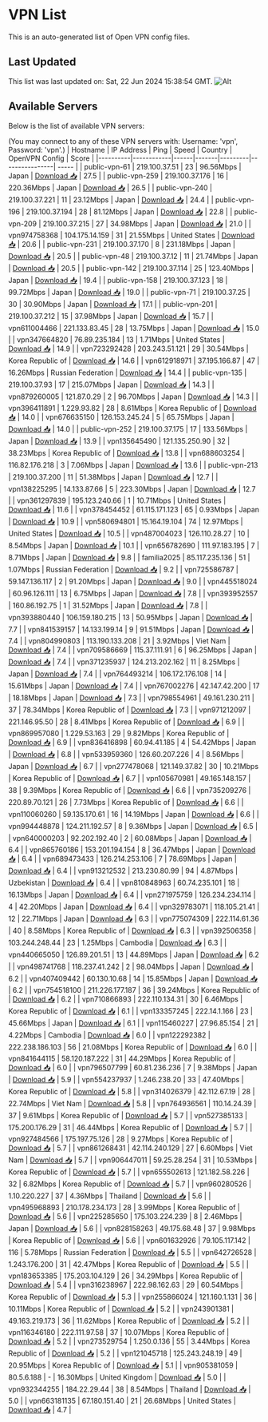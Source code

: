 # VPN List

This is an auto-generated list of Open VPN config files.

## Last Updated

This list was last updated on: Sat, 22 Jun 2024 15:38:54 GMT.
![Alt](https://repobeats.axiom.co/api/embed/186b98318ef1479477931607c1ad7d823f12451f.svg "Repobeats analytics image")

## Available Servers

Below is the list of available VPN servers:

(You may connect to any of these VPN servers with: Username: 'vpn', Password: 'vpn'.)
| Hostname | IP Address | Ping | Speed | Country | OpenVPN Config | Score |
|----------|------------|------|-------|---------|----------------| ----- |
| public-vpn-61 | 219.100.37.51 | 23 | 96.56Mbps | Japan | [Download 📥](./configs/server_0_JP.ovpn) | 27.5 |
| public-vpn-259 | 219.100.37.176 | 16 | 220.36Mbps | Japan | [Download 📥](./configs/server_1_JP.ovpn) | 26.5 |
| public-vpn-240 | 219.100.37.221 | 11 | 23.12Mbps | Japan | [Download 📥](./configs/server_2_JP.ovpn) | 24.4 |
| public-vpn-196 | 219.100.37.194 | 28 | 81.12Mbps | Japan | [Download 📥](./configs/server_3_JP.ovpn) | 22.8 |
| public-vpn-209 | 219.100.37.215 | 27 | 34.98Mbps | Japan | [Download 📥](./configs/server_4_JP.ovpn) | 21.0 |
| vpn974758368 | 104.175.14.159 | 31 | 21.55Mbps | United States | [Download 📥](./configs/server_5_US.ovpn) | 20.6 |
| public-vpn-231 | 219.100.37.170 | 8 | 231.18Mbps | Japan | [Download 📥](./configs/server_6_JP.ovpn) | 20.5 |
| public-vpn-48 | 219.100.37.12 | 11 | 21.74Mbps | Japan | [Download 📥](./configs/server_7_JP.ovpn) | 20.5 |
| public-vpn-142 | 219.100.37.114 | 25 | 123.40Mbps | Japan | [Download 📥](./configs/server_8_JP.ovpn) | 19.4 |
| public-vpn-158 | 219.100.37.123 | 18 | 99.72Mbps | Japan | [Download 📥](./configs/server_9_JP.ovpn) | 19.0 |
| public-vpn-71 | 219.100.37.25 | 30 | 30.90Mbps | Japan | [Download 📥](./configs/server_10_JP.ovpn) | 17.1 |
| public-vpn-201 | 219.100.37.212 | 15 | 37.98Mbps | Japan | [Download 📥](./configs/server_11_JP.ovpn) | 15.7 |
| vpn611004466 | 221.133.83.45 | 28 | 13.75Mbps | Japan | [Download 📥](./configs/server_12_JP.ovpn) | 15.0 |
| vpn347664820 | 76.89.235.184 | 13 | 1.71Mbps | United States | [Download 📥](./configs/server_13_US.ovpn) | 14.9 |
| vpn723292428 | 203.243.51.121 | 29 | 30.54Mbps | Korea Republic of | [Download 📥](./configs/server_14_KR.ovpn) | 14.6 |
| vpn612918971 | 37.195.166.87 | 47 | 16.26Mbps | Russian Federation | [Download 📥](./configs/server_15_RU.ovpn) | 14.4 |
| public-vpn-135 | 219.100.37.93 | 17 | 215.07Mbps | Japan | [Download 📥](./configs/server_16_JP.ovpn) | 14.3 |
| vpn879260005 | 121.87.0.29 | 2 | 96.70Mbps | Japan | [Download 📥](./configs/server_17_JP.ovpn) | 14.3 |
| vpn396411891 | 1.229.93.82 | 28 | 8.61Mbps | Korea Republic of | [Download 📥](./configs/server_18_KR.ovpn) | 14.0 |
| vpn676635150 | 126.153.245.24 | 5 | 65.75Mbps | Japan | [Download 📥](./configs/server_19_JP.ovpn) | 14.0 |
| public-vpn-252 | 219.100.37.175 | 17 | 133.56Mbps | Japan | [Download 📥](./configs/server_20_JP.ovpn) | 13.9 |
| vpn135645490 | 121.135.250.90 | 32 | 38.23Mbps | Korea Republic of | [Download 📥](./configs/server_21_KR.ovpn) | 13.8 |
| vpn688603254 | 116.82.176.218 | 3 | 7.06Mbps | Japan | [Download 📥](./configs/server_22_JP.ovpn) | 13.6 |
| public-vpn-213 | 219.100.37.200 | 11 | 51.38Mbps | Japan | [Download 📥](./configs/server_23_JP.ovpn) | 12.7 |
| vpn138225295 | 14.133.87.66 | 5 | 223.30Mbps | Japan | [Download 📥](./configs/server_24_JP.ovpn) | 12.7 |
| vpn361297839 | 195.123.240.66 | 1 | 10.71Mbps | United States | [Download 📥](./configs/server_25_US.ovpn) | 11.6 |
| vpn378454452 | 61.115.171.123 | 65 | 0.93Mbps | Japan | [Download 📥](./configs/server_26_JP.ovpn) | 10.9 |
| vpn580694801 | 15.164.19.104 | 74 | 12.97Mbps | United States | [Download 📥](./configs/server_27_US.ovpn) | 10.5 |
| vpn487004023 | 126.110.28.27 | 10 | 8.54Mbps | Japan | [Download 📥](./configs/server_28_JP.ovpn) | 10.1 |
| vpn656782690 | 111.97.183.195 | 7 | 8.71Mbps | Japan | [Download 📥](./configs/server_29_JP.ovpn) | 9.8 |
| familia2025 | 85.117.235.136 | 51 | 1.07Mbps | Russian Federation | [Download 📥](./configs/server_30_RU.ovpn) | 9.2 |
| vpn725586787 | 59.147.136.117 | 2 | 91.20Mbps | Japan | [Download 📥](./configs/server_31_JP.ovpn) | 9.0 |
| vpn445518024 | 60.96.126.111 | 13 | 6.75Mbps | Japan | [Download 📥](./configs/server_32_JP.ovpn) | 7.8 |
| vpn393952557 | 160.86.192.75 | 1 | 31.52Mbps | Japan | [Download 📥](./configs/server_33_JP.ovpn) | 7.8 |
| vpn393880440 | 106.159.180.215 | 13 | 50.95Mbps | Japan | [Download 📥](./configs/server_34_JP.ovpn) | 7.7 |
| vpn841539157 | 14.133.199.14 | 9 | 91.51Mbps | Japan | [Download 📥](./configs/server_35_JP.ovpn) | 7.4 |
| vpn804990803 | 113.190.133.208 | 21 | 3.92Mbps | Viet Nam | [Download 📥](./configs/server_36_VN.ovpn) | 7.4 |
| vpn709586669 | 115.37.111.91 | 6 | 96.25Mbps | Japan | [Download 📥](./configs/server_37_JP.ovpn) | 7.4 |
| vpn371235937 | 124.213.202.162 | 11 | 8.25Mbps | Japan | [Download 📥](./configs/server_38_JP.ovpn) | 7.4 |
| vpn764493214 | 106.172.176.108 | 14 | 15.61Mbps | Japan | [Download 📥](./configs/server_39_JP.ovpn) | 7.4 |
| vpn767002276 | 42.147.42.200 | 17 | 18.18Mbps | Japan | [Download 📥](./configs/server_40_JP.ovpn) | 7.3 |
| vpn798554961 | 49.161.230.211 | 37 | 78.34Mbps | Korea Republic of | [Download 📥](./configs/server_41_KR.ovpn) | 7.3 |
| vpn971212097 | 221.146.95.50 | 28 | 8.41Mbps | Korea Republic of | [Download 📥](./configs/server_42_KR.ovpn) | 6.9 |
| vpn869957080 | 1.229.53.163 | 29 | 9.82Mbps | Korea Republic of | [Download 📥](./configs/server_43_KR.ovpn) | 6.9 |
| vpn836416898 | 60.94.41.185 | 4 | 54.42Mbps | Japan | [Download 📥](./configs/server_44_JP.ovpn) | 6.8 |
| vpn533959360 | 126.60.207.226 | 4 | 8.56Mbps | Japan | [Download 📥](./configs/server_45_JP.ovpn) | 6.7 |
| vpn277478068 | 121.149.37.82 | 30 | 10.21Mbps | Korea Republic of | [Download 📥](./configs/server_46_KR.ovpn) | 6.7 |
| vpn105670981 | 49.165.148.157 | 38 | 9.39Mbps | Korea Republic of | [Download 📥](./configs/server_47_KR.ovpn) | 6.6 |
| vpn735209276 | 220.89.70.121 | 26 | 7.73Mbps | Korea Republic of | [Download 📥](./configs/server_48_KR.ovpn) | 6.6 |
| vpn110060260 | 59.135.170.61 | 16 | 14.19Mbps | Japan | [Download 📥](./configs/server_49_JP.ovpn) | 6.6 |
| vpn994448878 | 124.211.192.57 | 8 | 9.36Mbps | Japan | [Download 📥](./configs/server_50_JP.ovpn) | 6.5 |
| vpn640000203 | 92.202.192.40 | 2 | 60.08Mbps | Japan | [Download 📥](./configs/server_51_JP.ovpn) | 6.4 |
| vpn865760186 | 153.201.194.154 | 8 | 36.47Mbps | Japan | [Download 📥](./configs/server_52_JP.ovpn) | 6.4 |
| vpn689473433 | 126.214.253.106 | 7 | 78.69Mbps | Japan | [Download 📥](./configs/server_53_JP.ovpn) | 6.4 |
| vpn913212532 | 213.230.80.99 | 94 | 4.87Mbps | Uzbekistan | [Download 📥](./configs/server_54_UZ.ovpn) | 6.4 |
| vpn810848963 | 60.74.235.101 | 18 | 16.13Mbps | Japan | [Download 📥](./configs/server_55_JP.ovpn) | 6.4 |
| vpn271975759 | 126.234.234.114 | 4 | 42.20Mbps | Japan | [Download 📥](./configs/server_56_JP.ovpn) | 6.4 |
| vpn329783071 | 118.105.21.41 | 12 | 22.71Mbps | Japan | [Download 📥](./configs/server_57_JP.ovpn) | 6.3 |
| vpn775074309 | 222.114.61.36 | 40 | 8.58Mbps | Korea Republic of | [Download 📥](./configs/server_58_KR.ovpn) | 6.3 |
| vpn392506358 | 103.244.248.44 | 23 | 1.25Mbps | Cambodia | [Download 📥](./configs/server_59_KH.ovpn) | 6.3 |
| vpn440665050 | 126.89.201.51 | 13 | 44.89Mbps | Japan | [Download 📥](./configs/server_60_JP.ovpn) | 6.2 |
| vpn498741768 | 118.237.41.242 | 2 | 98.04Mbps | Japan | [Download 📥](./configs/server_61_JP.ovpn) | 6.2 |
| vpn407409442 | 60.130.10.68 | 14 | 15.85Mbps | Japan | [Download 📥](./configs/server_62_JP.ovpn) | 6.2 |
| vpn754518100 | 211.226.177.187 | 36 | 39.24Mbps | Korea Republic of | [Download 📥](./configs/server_63_KR.ovpn) | 6.2 |
| vpn710866893 | 222.110.134.31 | 30 | 6.46Mbps | Korea Republic of | [Download 📥](./configs/server_64_KR.ovpn) | 6.1 |
| vpn133357245 | 222.14.1.166 | 23 | 45.66Mbps | Japan | [Download 📥](./configs/server_65_JP.ovpn) | 6.1 |
| vpn115460227 | 27.96.85.154 | 21 | 4.22Mbps | Cambodia | [Download 📥](./configs/server_66_KH.ovpn) | 6.0 |
| vpn122292382 | 222.238.186.103 | 56 | 21.08Mbps | Korea Republic of | [Download 📥](./configs/server_67_KR.ovpn) | 6.0 |
| vpn841644115 | 58.120.187.222 | 31 | 44.29Mbps | Korea Republic of | [Download 📥](./configs/server_68_KR.ovpn) | 6.0 |
| vpn796507799 | 60.81.236.236 | 7 | 9.38Mbps | Japan | [Download 📥](./configs/server_69_JP.ovpn) | 5.9 |
| vpn554237937 | 1.246.238.20 | 33 | 47.40Mbps | Korea Republic of | [Download 📥](./configs/server_70_KR.ovpn) | 5.8 |
| vpn314026379 | 42.112.67.19 | 28 | 22.74Mbps | Viet Nam | [Download 📥](./configs/server_71_VN.ovpn) | 5.8 |
| vpn764936561 | 110.14.24.39 | 37 | 9.61Mbps | Korea Republic of | [Download 📥](./configs/server_72_KR.ovpn) | 5.7 |
| vpn527385133 | 175.200.176.29 | 31 | 46.44Mbps | Korea Republic of | [Download 📥](./configs/server_73_KR.ovpn) | 5.7 |
| vpn927484566 | 175.197.75.126 | 28 | 9.27Mbps | Korea Republic of | [Download 📥](./configs/server_74_KR.ovpn) | 5.7 |
| vpn861268431 | 42.114.240.129 | 27 | 6.60Mbps | Viet Nam | [Download 📥](./configs/server_75_VN.ovpn) | 5.7 |
| vpn906447011 | 59.25.28.254 | 31 | 10.53Mbps | Korea Republic of | [Download 📥](./configs/server_76_KR.ovpn) | 5.7 |
| vpn655502613 | 121.182.58.226 | 32 | 6.82Mbps | Korea Republic of | [Download 📥](./configs/server_77_KR.ovpn) | 5.7 |
| vpn960280526 | 1.10.220.227 | 37 | 4.36Mbps | Thailand | [Download 📥](./configs/server_78_TH.ovpn) | 5.6 |
| vpn495968893 | 210.178.234.173 | 28 | 3.99Mbps | Korea Republic of | [Download 📥](./configs/server_79_KR.ovpn) | 5.6 |
| vpn225285650 | 175.103.224.239 | 8 | 2.46Mbps | Japan | [Download 📥](./configs/server_80_JP.ovpn) | 5.6 |
| vpn828158263 | 49.175.68.48 | 37 | 9.98Mbps | Korea Republic of | [Download 📥](./configs/server_81_KR.ovpn) | 5.6 |
| vpn601632926 | 79.105.117.142 | 116 | 5.78Mbps | Russian Federation | [Download 📥](./configs/server_82_RU.ovpn) | 5.5 |
| vpn642726528 | 1.243.176.200 | 31 | 42.47Mbps | Korea Republic of | [Download 📥](./configs/server_83_KR.ovpn) | 5.5 |
| vpn183653385 | 175.203.104.129 | 26 | 34.29Mbps | Korea Republic of | [Download 📥](./configs/server_84_KR.ovpn) | 5.4 |
| vpn316238967 | 222.98.162.63 | 29 | 60.54Mbps | Korea Republic of | [Download 📥](./configs/server_85_KR.ovpn) | 5.3 |
| vpn255866024 | 121.160.1.131 | 36 | 10.11Mbps | Korea Republic of | [Download 📥](./configs/server_86_KR.ovpn) | 5.2 |
| vpn243901381 | 49.163.219.173 | 36 | 11.62Mbps | Korea Republic of | [Download 📥](./configs/server_87_KR.ovpn) | 5.2 |
| vpn116346180 | 222.111.97.58 | 37 | 10.07Mbps | Korea Republic of | [Download 📥](./configs/server_88_KR.ovpn) | 5.2 |
| vpn273529754 | 1.250.0.136 | 55 | 3.44Mbps | Korea Republic of | [Download 📥](./configs/server_89_KR.ovpn) | 5.2 |
| vpn121045718 | 125.243.248.19 | 49 | 20.95Mbps | Korea Republic of | [Download 📥](./configs/server_90_KR.ovpn) | 5.1 |
| vpn905381059 | 80.5.6.188 | - | 16.30Mbps | United Kingdom | [Download 📥](./configs/server_91_GB.ovpn) | 5.0 |
| vpn932344255 | 184.22.29.44 | 38 | 8.54Mbps | Thailand | [Download 📥](./configs/server_92_TH.ovpn) | 5.0 |
| vpn663181135 | 67.180.151.40 | 21 | 26.68Mbps | United States | [Download 📥](./configs/server_93_US.ovpn) | 4.7 |
